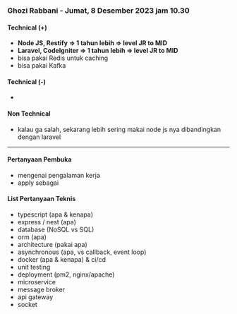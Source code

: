 ### Ghozi Rabbani - Jumat, 8 Desember 2023 jam 10.30

#### Technical (+) 

- **Node JS, Restify => 1 tahun lebih => level JR to MID**
- **Laravel, CodeIgniter => 1 tahun lebih => level JR to MID**
- bisa pakai Redis untuk caching
- bisa pakai Kafka

#### Technical (-)  

- 

#### Non Technical  

- kalau ga salah, sekarang lebih sering makai node js nya dibandingkan dengan laravel 

---

#### Pertanyaan Pembuka

- mengenai pengalaman kerja  
- apply sebagai


#### List Pertanyaan Teknis

- typescript (apa & kenapa)
- express / nest (apa)
- database (NoSQL vs SQL)
- orm (apa)
- architecture (pakai apa)
- asynchronous (apa, vs callback, event loop)
- docker (apa & kenapa) & ci/cd
- unit testing
- deployment (pm2, nginx/apache)
- microservice
- message broker
- api gateway
- socket